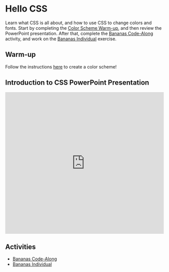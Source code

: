 # Hello CSS
Learn what CSS is all about, and how to use CSS to change colors and fonts. Start by completing the [Color Scheme Warm-up](CoolorsWarmUp.md), and then review the PowerPoint presentation. After that, complete the [Bananas Code-Along](BananasCodeAlong.md) activity, and work on the [Bananas Individual](BananasIndividual.md) exercise.

## Warm-up
Follow the instructions [here](CoolorsWarmUp.md) to create a color scheme!

## Introduction to CSS PowerPoint Presentation
<iframe src='https://view.officeapps.live.com/op/embed.aspx?src=https://hylandtechoutreach.github.io/bgcneo/Session7CssIntro/HelloCss.pptx' width='100%' height='450px' frameborder='0'></iframe>

## Activities
- [Bananas Code-Along](BananasCodeAlong.md)
- [Bananas Individual](BananasIndividual.md)